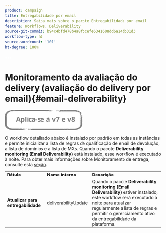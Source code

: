 ```yaml
---
product: campaign
title: Entregabilidade por email
description: Saiba mais sobre o pacote Entregabilidade por email
feature: Workflows, Deliverability
source-git-commit: b94c4bfd478b4a8fbcefe6341608dd6a14bb31d3
workflow-type: ht
source-wordcount: '101'
ht-degree: 100%

---
```



# Monitoramento da avaliação do delivery (avaliação do delivery por email){#email-deliverability}

![](../../assets/common.svg)

O workflow detalhado abaixo é instalado por padrão em todas as instâncias e permite inicializar a lista de regras de qualificação de email de devolução, a lista de domínios e a lista de MXs. Quando o pacote **Deliverability monitoring (Email Deliverability)** está instalado, esse workflow é executado à noite. Para obter mais informações sobre Monitoramento de entrega, consulte esta [seção](../../delivery/using/about-deliverability.md).

<table> 
 <tbody> 
  <tr> 
   <td> <strong>Rótulo</strong><br /> </td> 
   <td> <strong>Nome interno</strong><br /> </td> 
   <td> <strong>Descrição</strong><br /> </td> 
  </tr> 
  <tr> 
   <td> <strong>Atualizar para entregabilidade</strong><br /> </td> 
   <td> <span class="uicontrol">deliverabilityUpdate</span> <br /> </td> 
   <td>  Quando o pacote <strong>Deliverability monitoring (Email Deliverability)</strong> estiver instalado, este workflow será executado à noite para atualizar regularmente a lista de regras e permitir o gerenciamento ativo da entregabilidade da plataforma.<br /> </td> 
  </tr> 
 </tbody> 
</table>

